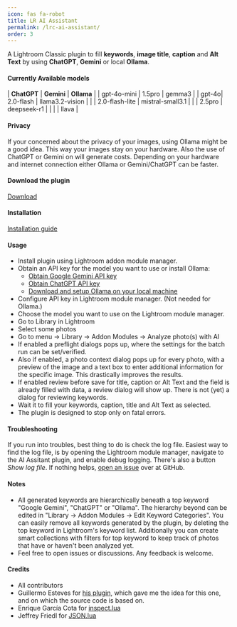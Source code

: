 ```yaml
---
icon: fas fa-robot
title: LR AI Assistant
permalink: /lrc-ai-assistant/
order: 3
---
```


A Lightroom Classic plugin to fill **keywords**, **image title**, **caption** and **Alt Text** by using **ChatGPT**, **Gemini** or local **Ollama**. 

#### Currently Available models

| **ChatGPT** | **Gemini** | **Ollama** |
| gpt-4o-mini | 1.5pro | gemma3 |
| gpt-4o| 2.0-flash | llama3.2-vision |
|  | 2.0-flash-lite | mistral-small3.1 |
|  | 2.5pro | deepseek-r1 |
|  |  | llava |

#### Privacy
If your concerned about the privacy of your images, using Ollama might be a good idea. 
This way your images stay on your hardware.
Also the use of ChatGPT or Gemini on will generate costs.
Depending on your hardware and internet connection either Ollama or Gemini/ChatGPT can be faster.

#### Download the plugin
[Download](https://github.com/bmachek/lrc-ai-assistant/releases/latest/)

#### Installation
[Installation guide](/install-plugin)

#### Usage
* Install plugin using Lightroom addon module manager.
* Obtain an API key for the model you want to use or install Ollama:
  * [Obtain Google Gemini API key](https://aistudio.google.com/app/apikey)
  * [Obtain ChatGPT API key](https://platform.openai.com/api-keys)
  * [Download and setup Ollama on your local machine](/lrc-ai-assistant/ollama-setup)
* Configure API key in Lightroom module manager. (Not needed for Ollama.)
* Choose the model you want to use on the Lightroom module manager.
* Go to Library in Lightroom
* Select some photos
* Go to menu -> Library -> Addon Modules -> Analyze photo(s) with AI
* If enabled a preflight dialogs pops up, where the settings for the batch run can be set/verified.
* Also if enabled, a photo context dialog pops up for every photo, with a preview of the image and a text box to enter additional information for the specific image. This drastically improves the results.
* If enabled review before save for title, caption or Alt Text and the field is already filled with data, a review dialog will show up. There is not (yet) a dialog for reviewing keywords.
* Wait it to fill your keywords, caption, title and Alt Text as selected.
* The plugin is designed to stop only on fatal errors.

#### Troubleshooting

If you run into troubles, best thing to do is check the log file.
Easiest way to find the log file, is by opening the Lightroom module manager, navigate to the AI Assitant plugin, and enable debug logging.
There's also a button *Show log file*. 
If nothing helps, [open an issue](https://github.com/bmachek/lrc-ai-assistant/issues/new/choose) over at GitHub.

#### Notes
* All generated keywords are hierarchically beneath a top keyword "Google Gemini", "ChatGPT" or "Ollama". The hierarchy beyond can be edited in "Library -> Addon Modules -> Edit Keyword Categories".
  You can easily remove all keywords generated by the plugin, by deleting the top keyword in Lightroom's keyword list.
  Additionally you can create smart collections with filters for top keyword to keep track of photos that have or haven't been analyzed yet.
* Feel free to open issues or discussions. Any feedback is welcome.

#### Credits
* All contributors
* Guillermo Esteves for [his plugin](https://github.com/gesteves/lightroom-alt-text-plugin), which gave me the idea for this one, and on which the source code is based on.
* Enrique García Cota for [inspect.lua](https://github.com/kikito/inspect.lua)
* Jeffrey Friedl for [JSON.lua](https://regex.info/blog/lua/json)
